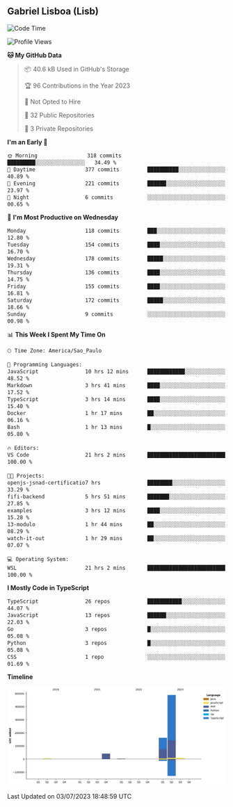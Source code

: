 ## Gabriel Lisboa (Lisb)

<!--START_SECTION:waka-->
![Code Time](http://img.shields.io/badge/Code%20Time-64%20hrs%2028%20mins-blue)

![Profile Views](http://img.shields.io/badge/Profile%20Views-6-blue)

**🐱 My GitHub Data** 

> 📦 40.6 kB Used in GitHub's Storage 
 > 
> 🏆 96 Contributions in the Year 2023
 > 
> 🚫 Not Opted to Hire
 > 
> 📜 32 Public Repositories 
 > 
> 🔑 3 Private Repositories 
 > 
**I'm an Early 🐤** 

```text
🌞 Morning                318 commits         █████████░░░░░░░░░░░░░░░░   34.49 % 
🌆 Daytime                377 commits         ██████████░░░░░░░░░░░░░░░   40.89 % 
🌃 Evening                221 commits         ██████░░░░░░░░░░░░░░░░░░░   23.97 % 
🌙 Night                  6 commits           ░░░░░░░░░░░░░░░░░░░░░░░░░   00.65 % 
```
📅 **I'm Most Productive on Wednesday** 

```text
Monday                   118 commits         ███░░░░░░░░░░░░░░░░░░░░░░   12.80 % 
Tuesday                  154 commits         ████░░░░░░░░░░░░░░░░░░░░░   16.70 % 
Wednesday                178 commits         █████░░░░░░░░░░░░░░░░░░░░   19.31 % 
Thursday                 136 commits         ████░░░░░░░░░░░░░░░░░░░░░   14.75 % 
Friday                   155 commits         ████░░░░░░░░░░░░░░░░░░░░░   16.81 % 
Saturday                 172 commits         █████░░░░░░░░░░░░░░░░░░░░   18.66 % 
Sunday                   9 commits           ░░░░░░░░░░░░░░░░░░░░░░░░░   00.98 % 
```


📊 **This Week I Spent My Time On** 

```text
🕑︎ Time Zone: America/Sao_Paulo

💬 Programming Languages: 
JavaScript               10 hrs 12 mins      ████████████░░░░░░░░░░░░░   48.52 % 
Markdown                 3 hrs 41 mins       ████░░░░░░░░░░░░░░░░░░░░░   17.52 % 
TypeScript               3 hrs 14 mins       ████░░░░░░░░░░░░░░░░░░░░░   15.40 % 
Docker                   1 hr 17 mins        ██░░░░░░░░░░░░░░░░░░░░░░░   06.16 % 
Bash                     1 hr 13 mins        █░░░░░░░░░░░░░░░░░░░░░░░░   05.80 % 

🔥 Editors: 
VS Code                  21 hrs 2 mins       █████████████████████████   100.00 % 

🐱‍💻 Projects: 
openjs-jsnad-certificatio7 hrs               ████████░░░░░░░░░░░░░░░░░   33.29 % 
fifi-backend             5 hrs 51 mins       ███████░░░░░░░░░░░░░░░░░░   27.85 % 
examples                 3 hrs 12 mins       ████░░░░░░░░░░░░░░░░░░░░░   15.28 % 
13-modulo                1 hr 44 mins        ██░░░░░░░░░░░░░░░░░░░░░░░   08.29 % 
watch-it-out             1 hr 29 mins        ██░░░░░░░░░░░░░░░░░░░░░░░   07.07 % 

💻 Operating System: 
WSL                      21 hrs 2 mins       █████████████████████████   100.00 % 
```

**I Mostly Code in TypeScript** 

```text
TypeScript               26 repos            ███████████░░░░░░░░░░░░░░   44.07 % 
JavaScript               13 repos            ██████░░░░░░░░░░░░░░░░░░░   22.03 % 
Go                       3 repos             █░░░░░░░░░░░░░░░░░░░░░░░░   05.08 % 
Python                   3 repos             █░░░░░░░░░░░░░░░░░░░░░░░░   05.08 % 
CSS                      1 repo              ░░░░░░░░░░░░░░░░░░░░░░░░░   01.69 % 
```



**Timeline**

![Lines of Code chart](https://raw.githubusercontent.com/tenlisboa/tenlisboa/main/assets/bar_graph.png)


 Last Updated on 03/07/2023 18:48:59 UTC
<!--END_SECTION:waka-->
